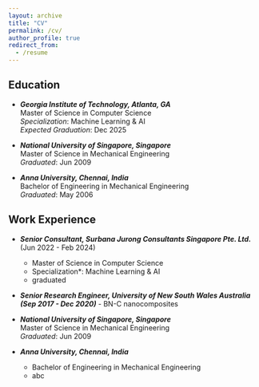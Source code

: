 ```yaml
---
layout: archive
title: "CV"
permalink: /cv/
author_profile: true
redirect_from:
  - /resume
---
```


## Education ##
- ***Georgia Institute of Technology, Atlanta, GA***  
  Master of Science in Computer Science  
  *Specialization*: Machine Learning & AI  
  *Expected Graduation*: Dec 2025  

- ***National University of Singapore, Singapore***  
  Master of Science in Mechanical Engineering  
  *Graduated*: Jun 2009  

- ***Anna University, Chennai, India***  
  Bachelor of Engineering in Mechanical Engineering  
  *Graduated*: May 2006

## Work Experience ##
- ***Senior Consultant, Surbana Jurong Consultants Singapore Pte. Ltd.*** (Jun 2022 - Feb 2024)
  - Master of Science in Computer Science
  - Specialization*: Machine Learning & AI
  - graduated 

- ***Senior Research Engineer, University of New South Wales Australia (Sep 2017 - Dec 2020)*** - BN-C nanocomposites

- ***National University of Singapore, Singapore***  
  Master of Science in Mechanical Engineering  
  *Graduated*: Jun 2009


- ***Anna University, Chennai, India***  
  - Bachelor of Engineering in Mechanical Engineering
  - abc
